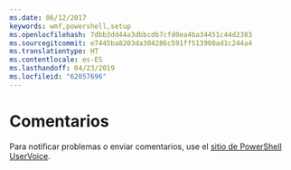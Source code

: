 ```yaml
---
ms.date: 06/12/2017
keywords: wmf,powershell,setup
ms.openlocfilehash: 7dbb3dd44a3dbbcdb7cfd0ea4ba34451c44d2383
ms.sourcegitcommit: e7445ba8203da304286c591ff513900ad1c244a4
ms.translationtype: HT
ms.contentlocale: es-ES
ms.lasthandoff: 04/23/2019
ms.locfileid: "62057696"
---
```

# <a name="feedback"></a>Comentarios
Para notificar problemas o enviar comentarios, use el [sitio de PowerShell UserVoice](http://windowsserver.uservoice.com/forums/301869-powershell).
